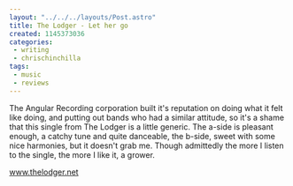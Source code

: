 ```yaml
---
layout: "../../../layouts/Post.astro"
title: The Lodger - Let her go
created: 1145373036
categories:
 - writing
 - chrischinchilla
tags: 
 - music 
 - reviews
---
```


The Angular Recording corporation built it's reputation on doing what it felt like doing, and putting out bands who had a similar attitude, so it's a shame that this single from The Lodger is a little generic. The a-side is pleasant enough, a catchy tune and quite danceable, the b-side, sweet with some nice harmonies, but it doesn't grab me. Though admittedly the more I listen to the single, the more I like it, a grower.

<a href='https://www.thelodger.net' target='_blank'>www.thelodger.net</a>
